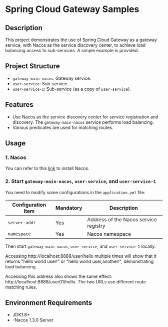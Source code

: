 # Spring Cloud Gateway Samples

## Description

This project demonstrates the use of Spring Cloud Gateway as a gateway service, with Nacos as the service discovery center, to achieve load balancing access to sub-services. A simple example is provided.

## Project Structure

- `gateway-main-nacos`: Gateway service.
- `user-service`: Sub-service.
- `user-service-1`: Sub-service (as a copy of `user-service`).

## Features

- Use Nacos as the service discovery center for service registration and discovery. The `gateway-main-nacos` service performs load balancing.
- Various predicates are used for matching routes.

## Usage

### 1. Nacos

You can refer to this [link](https://nacos.io/en-us/docs/quick-start.html) to install Nacos.

### 2. Start `gateway-main-nacos`, `user-service`, and `user-service-1`

You need to modify some configurations in the `application.yml` file:

| Configuration Item         | Mandatory | Description                         |
| --------------------------- | --------- | ----------------------------------- |
| `server-addr`               | Yes       | Address of the Nacos service registry |
| `namespace`                 | Yes       | Nacos namespace                     |

Then start `gateway-main-nacos`, `user-service`, and `user-service-1` locally.

Accessing http://localhost:8888/user/hello multiple times will show that it returns "hello world user!" or "hello world user,another!", demonstrating load balancing.

Accessing this address also shows the same effect: http://localhost:8888/user01/hello. The two URLs use different route matching rules.

## Environment Requirements

- JDK1.8+
- -Nacos 1.3.0 Server
